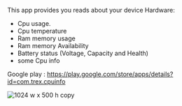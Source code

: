 This app provides you reads about your device Hardware:
- Cpu usage.
- Cpu temperature
- Ram memory usage
- Ram memory Availability 
- Battery status (Voltage, Capacity and Health)
- some Cpu info

Google play : https://play.google.com/store/apps/details?id=com.trex.cpuinfo

![1024 w x 500 h copy](https://user-images.githubusercontent.com/29940168/54866386-10310c00-4d6b-11e9-8cd0-58a96623ce40.jpg)
